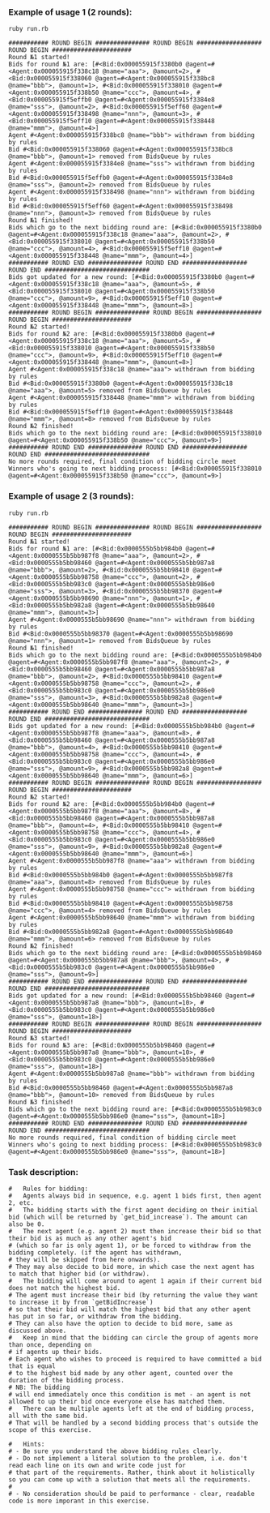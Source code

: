 

### Example of usage 1 (2 rounds):

    ruby run.rb

    ########### ROUND BEGIN ############### ROUND BEGIN ################## ROUND BEGIN ######################
    Round №1 started!
    Bids for round №1 are: [#<Bid:0x000055915f3380b0 @agent=#<Agent:0x000055915f338c18 @name="aaa">, @amount=2>, #<Bid:0x000055915f338060 @agent=#<Agent:0x000055915f338bc8 @name="bbb">, @amount=1>, #<Bid:0x000055915f338010 @agent=#<Agent:0x000055915f338b50 @name="ccc">, @amount=4>, #<Bid:0x000055915f5effb0 @agent=#<Agent:0x000055915f3384e8 @name="sss">, @amount=2>, #<Bid:0x000055915f5eff60 @agent=#<Agent:0x000055915f338498 @name="nnn">, @amount=3>, #<Bid:0x000055915f5eff10 @agent=#<Agent:0x000055915f338448 @name="mmm">, @amount=4>]
    Agent #<Agent:0x000055915f338bc8 @name="bbb"> withdrawn from bidding by rules
    Bid #<Bid:0x000055915f338060 @agent=#<Agent:0x000055915f338bc8 @name="bbb">, @amount=1> removed from BidsQueue by rules
    Agent #<Agent:0x000055915f3384e8 @name="sss"> withdrawn from bidding by rules
    Bid #<Bid:0x000055915f5effb0 @agent=#<Agent:0x000055915f3384e8 @name="sss">, @amount=2> removed from BidsQueue by rules
    Agent #<Agent:0x000055915f338498 @name="nnn"> withdrawn from bidding by rules
    Bid #<Bid:0x000055915f5eff60 @agent=#<Agent:0x000055915f338498 @name="nnn">, @amount=3> removed from BidsQueue by rules
    Round №1 finished!
    Bids which go to the next bidding round are: [#<Bid:0x000055915f3380b0 @agent=#<Agent:0x000055915f338c18 @name="aaa">, @amount=2>, #<Bid:0x000055915f338010 @agent=#<Agent:0x000055915f338b50 @name="ccc">, @amount=4>, #<Bid:0x000055915f5eff10 @agent=#<Agent:0x000055915f338448 @name="mmm">, @amount=4>]
    ########### ROUND END ############### ROUND END ################## ROUND END #############################
    Bids got updated for a new round: [#<Bid:0x000055915f3380b0 @agent=#<Agent:0x000055915f338c18 @name="aaa">, @amount=5>, #<Bid:0x000055915f338010 @agent=#<Agent:0x000055915f338b50 @name="ccc">, @amount=9>, #<Bid:0x000055915f5eff10 @agent=#<Agent:0x000055915f338448 @name="mmm">, @amount=8>]
    ########### ROUND BEGIN ############### ROUND BEGIN ################## ROUND BEGIN ######################
    Round №2 started!
    Bids for round №2 are: [#<Bid:0x000055915f3380b0 @agent=#<Agent:0x000055915f338c18 @name="aaa">, @amount=5>, #<Bid:0x000055915f338010 @agent=#<Agent:0x000055915f338b50 @name="ccc">, @amount=9>, #<Bid:0x000055915f5eff10 @agent=#<Agent:0x000055915f338448 @name="mmm">, @amount=8>]
    Agent #<Agent:0x000055915f338c18 @name="aaa"> withdrawn from bidding by rules
    Bid #<Bid:0x000055915f3380b0 @agent=#<Agent:0x000055915f338c18 @name="aaa">, @amount=5> removed from BidsQueue by rules
    Agent #<Agent:0x000055915f338448 @name="mmm"> withdrawn from bidding by rules
    Bid #<Bid:0x000055915f5eff10 @agent=#<Agent:0x000055915f338448 @name="mmm">, @amount=8> removed from BidsQueue by rules
    Round №2 finished!
    Bids which go to the next bidding round are: [#<Bid:0x000055915f338010 @agent=#<Agent:0x000055915f338b50 @name="ccc">, @amount=9>]
    ########### ROUND END ############### ROUND END ################## ROUND END #############################
    No more rounds required, final condition of bidding circle meet
    Winners who's going to next bidding process: [#<Bid:0x000055915f338010 @agent=#<Agent:0x000055915f338b50 @name="ccc">, @amount=9>]

### Example of usage 2 (3 rounds):

    ruby run.rb

    ########### ROUND BEGIN ############### ROUND BEGIN ################## ROUND BEGIN ######################
    Round №1 started!
    Bids for round №1 are: [#<Bid:0x0000555b5bb984b0 @agent=#<Agent:0x0000555b5bb987f8 @name="aaa">, @amount=2>, #<Bid:0x0000555b5bb98460 @agent=#<Agent:0x0000555b5bb987a8 @name="bbb">, @amount=2>, #<Bid:0x0000555b5bb98410 @agent=#<Agent:0x0000555b5bb98758 @name="ccc">, @amount=2>, #<Bid:0x0000555b5bb983c0 @agent=#<Agent:0x0000555b5bb986e0 @name="sss">, @amount=3>, #<Bid:0x0000555b5bb98370 @agent=#<Agent:0x0000555b5bb98690 @name="nnn">, @amount=1>, #<Bid:0x0000555b5bb982a8 @agent=#<Agent:0x0000555b5bb98640 @name="mmm">, @amount=3>]
    Agent #<Agent:0x0000555b5bb98690 @name="nnn"> withdrawn from bidding by rules
    Bid #<Bid:0x0000555b5bb98370 @agent=#<Agent:0x0000555b5bb98690 @name="nnn">, @amount=1> removed from BidsQueue by rules
    Round №1 finished!
    Bids which go to the next bidding round are: [#<Bid:0x0000555b5bb984b0 @agent=#<Agent:0x0000555b5bb987f8 @name="aaa">, @amount=2>, #<Bid:0x0000555b5bb98460 @agent=#<Agent:0x0000555b5bb987a8 @name="bbb">, @amount=2>, #<Bid:0x0000555b5bb98410 @agent=#<Agent:0x0000555b5bb98758 @name="ccc">, @amount=2>, #<Bid:0x0000555b5bb983c0 @agent=#<Agent:0x0000555b5bb986e0 @name="sss">, @amount=3>, #<Bid:0x0000555b5bb982a8 @agent=#<Agent:0x0000555b5bb98640 @name="mmm">, @amount=3>]
    ########### ROUND END ############### ROUND END ################## ROUND END #############################
    Bids got updated for a new round: [#<Bid:0x0000555b5bb984b0 @agent=#<Agent:0x0000555b5bb987f8 @name="aaa">, @amount=8>, #<Bid:0x0000555b5bb98460 @agent=#<Agent:0x0000555b5bb987a8 @name="bbb">, @amount=4>, #<Bid:0x0000555b5bb98410 @agent=#<Agent:0x0000555b5bb98758 @name="ccc">, @amount=4>, #<Bid:0x0000555b5bb983c0 @agent=#<Agent:0x0000555b5bb986e0 @name="sss">, @amount=9>, #<Bid:0x0000555b5bb982a8 @agent=#<Agent:0x0000555b5bb98640 @name="mmm">, @amount=6>]
    ########### ROUND BEGIN ############### ROUND BEGIN ################## ROUND BEGIN ######################
    Round №2 started!
    Bids for round №2 are: [#<Bid:0x0000555b5bb984b0 @agent=#<Agent:0x0000555b5bb987f8 @name="aaa">, @amount=8>, #<Bid:0x0000555b5bb98460 @agent=#<Agent:0x0000555b5bb987a8 @name="bbb">, @amount=4>, #<Bid:0x0000555b5bb98410 @agent=#<Agent:0x0000555b5bb98758 @name="ccc">, @amount=4>, #<Bid:0x0000555b5bb983c0 @agent=#<Agent:0x0000555b5bb986e0 @name="sss">, @amount=9>, #<Bid:0x0000555b5bb982a8 @agent=#<Agent:0x0000555b5bb98640 @name="mmm">, @amount=6>]
    Agent #<Agent:0x0000555b5bb987f8 @name="aaa"> withdrawn from bidding by rules
    Bid #<Bid:0x0000555b5bb984b0 @agent=#<Agent:0x0000555b5bb987f8 @name="aaa">, @amount=8> removed from BidsQueue by rules
    Agent #<Agent:0x0000555b5bb98758 @name="ccc"> withdrawn from bidding by rules
    Bid #<Bid:0x0000555b5bb98410 @agent=#<Agent:0x0000555b5bb98758 @name="ccc">, @amount=4> removed from BidsQueue by rules
    Agent #<Agent:0x0000555b5bb98640 @name="mmm"> withdrawn from bidding by rules
    Bid #<Bid:0x0000555b5bb982a8 @agent=#<Agent:0x0000555b5bb98640 @name="mmm">, @amount=6> removed from BidsQueue by rules
    Round №2 finished!
    Bids which go to the next bidding round are: [#<Bid:0x0000555b5bb98460 @agent=#<Agent:0x0000555b5bb987a8 @name="bbb">, @amount=4>, #<Bid:0x0000555b5bb983c0 @agent=#<Agent:0x0000555b5bb986e0 @name="sss">, @amount=9>]
    ########### ROUND END ############### ROUND END ################## ROUND END #############################
    Bids got updated for a new round: [#<Bid:0x0000555b5bb98460 @agent=#<Agent:0x0000555b5bb987a8 @name="bbb">, @amount=10>, #<Bid:0x0000555b5bb983c0 @agent=#<Agent:0x0000555b5bb986e0 @name="sss">, @amount=18>]
    ########### ROUND BEGIN ############### ROUND BEGIN ################## ROUND BEGIN ######################
    Round №3 started!
    Bids for round №3 are: [#<Bid:0x0000555b5bb98460 @agent=#<Agent:0x0000555b5bb987a8 @name="bbb">, @amount=10>, #<Bid:0x0000555b5bb983c0 @agent=#<Agent:0x0000555b5bb986e0 @name="sss">, @amount=18>]
    Agent #<Agent:0x0000555b5bb987a8 @name="bbb"> withdrawn from bidding by rules
    Bid #<Bid:0x0000555b5bb98460 @agent=#<Agent:0x0000555b5bb987a8 @name="bbb">, @amount=10> removed from BidsQueue by rules
    Round №3 finished!
    Bids which go to the next bidding round are: [#<Bid:0x0000555b5bb983c0 @agent=#<Agent:0x0000555b5bb986e0 @name="sss">, @amount=18>]
    ########### ROUND END ############### ROUND END ################## ROUND END #############################
    No more rounds required, final condition of bidding circle meet
    Winners who's going to next bidding process: [#<Bid:0x0000555b5bb983c0 @agent=#<Agent:0x0000555b5bb986e0 @name="sss">, @amount=18>]


### Task description:

    #   Rules for bidding:
    #   Agents always bid in sequence, e.g. agent 1 bids first, then agent 2, etc.
    #   The bidding starts with the first agent deciding on their initial bid (which will be returned by `get_bid_increase`). The amount can also be 0.
    #   The next agent (e.g. agent 2) must then increase their bid so that their bid is as much as any other agent's bid
    # (which so far is only agent 1), or be forced to withdraw from the bidding completely. (if the agent has withdrawn,
    # they will be skipped from here onwards).
    # They may also decide to bid more, in which case the next agent has to match that higher bid (or withdraw).
    #   The bidding will come around to agent 1 again if their current bid does not match the highest bid.
    # The agent must increase their bid (by returning the value they want to increase it by from `getBidIncrease`)
    # so that their bid will match the highest bid that any other agent has put in so far, or withdraw from the bidding.
    # They can also have the option to decide to bid more, same as discussed above.
    #   Keep in mind that the bidding can circle the group of agents more than once, depending on
    # if agents up their bids.
    # Each agent who wishes to proceed is required to have committed a bid that is equal
    # to the highest bid made by any other agent, counted over the duration of the bidding process.
    # NB: The bidding
    # will end immediately once this condition is met - an agent is not allowed to up their bid once everyone else has matched them.
    #   There can be multiple agents left at the end of bidding process, all with the same bid.
    # That will be handled by a second bidding process that's outside the scope of this exercise.
    
    #   Hints:
    # - Be sure you understand the above bidding rules clearly.
    # - Do not implement a literal solution to the problem, i.e. don't read each line on its own and write code just for
    # that part of the requirements. Rather, think about it holistically so you can come up with a solution that meets all the requirements.
    #
    # - No consideration should be paid to performance - clear, readable code is more imporant in this exercise.